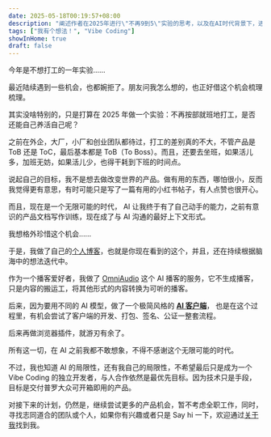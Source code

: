 ```yaml
---
date: 2025-05-18T00:19:57+08:00
description: "阐述作者在2025年进行\"不再9到5\"实验的思考，以及在AI时代背景下，进行个人项目如个人博客、OmniAudio和AI客户端的尝试与感悟。"
tags: ["我有个想法！", "Vibe Coding"]
showInHome: true
draft: false
---
```


今年是不想打工的一年实验……

最近陆续遇到一些机会，也都婉拒了。朋友问我怎么想的，也正好借这个机会梳理梳理。

其实没啥特别的，只是打算在 2025 年做一个实验：不再按部就班地打工，是否还能自己养活自己呢？

之前在外企，大厂，小厂和创业团队都待过，打工的差别真的不大，不管产品是 ToB 还是 ToC，最后基本都是 ToB（To Boss）。而且，还要去坐班，如果活儿多，加班无妨，如果活儿少，也得干耗到下班的时间点。

说起自己的目标，我不是想去做改变世界的产品。做有用的东西，哪怕很小，反而我觉得更有意思，有时可能只是写了一篇有用的小红书帖子，有人点赞也很开心。

而且，现在是一个无限可能的时代， AI 让我终于有了自己动手的能力，之前有意识的产品文档写作训练，现在成了与 AI 沟通的最好上下文形式。 

我想格外珍惜这个机会……

于是，我做了自己的[个人博客](https://houjoe.me/)，也就是你现在看到的这个，并且，还在持续根据脑海中的想法迭代中。

作为一个播客爱好者，我做了 [OmniAudio](https://omniaudio.info/zh-CN) 这个 AI 播客的服务，它不生成播客，只是内容的搬运工，将其他形式的内容转换为可听的播客。

后来，因为要用不同的 AI 模型，做了一个极简风格的 **[AI 客户端](https://instantai.houjoe.me/)**， 也是在这个过程里，有机会尝试了客户端的开发、打包、签名、公证一整套流程。

后来再做浏览器插件，就游刃有余了。

所有这一切，在 AI 之前我都不敢想象，不得不感谢这个无限可能的时代。

不过，我也知道 AI 的局限性，还有我自己的局限性，不希望最后只是成为一个 Vibe Coding 的独立开发者，与人合作依然是最优先目标。因为技术只是手段，目标是交付普罗大众可开箱即用的产品。

对接下来的计划，仍然是，继续尝试更多的产品机会，暂不考虑全职工作，同时，寻找志同道合的团队或个人，如果你有兴趣或者只是 Say hi 一下，欢迎通过[关于我](/about/)找到我。


